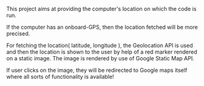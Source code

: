This project aims at providing the computer's location on which the code is run.

If the computer has an onboard-GPS, then the location fetched will be more precised.

For fetching the location( latitude, longitude ), the Geolocation API is used and then the location is shown to the user by help of a red marker rendered on a static image. The image is rendered by use of Google Static Map API.

If user clicks on the image, they will be redirected to Google maps itself where all sorts of functionality is available!
